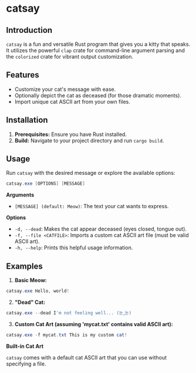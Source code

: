 # catsay

## Introduction

`catsay` is a fun and versatile Rust program that gives you a kitty that speaks. It utilizes the powerful `clap` crate for command-line argument parsing and the `colorized` crate for vibrant output customization.

## Features

- Customize your cat's message with ease.
- Optionally depict the cat as deceased (for those dramatic moments).
- Import unique cat ASCII art from your own files.

## Installation

1. **Prerequisites:** Ensure you have Rust installed.
2. **Build:** Navigate to your project directory and run `cargo build`.

## Usage

Run `catsay` with the desired message or explore the available options:

```powershell
catsay.exe [OPTIONS] [MESSAGE]
```

**Arguments**

- `[MESSAGE] (default: Meow)`: The text your cat wants to express.

**Options**

- `-d, --dead`: Makes the cat appear deceased (eyes closed, tongue out).
- `-f, --file <CATFILE>`: Imports a custom cat ASCII art file (must be valid ASCII art).
- `-h, --help`: Prints this helpful usage information.

## Examples

1. **Basic Meow:**

```powershell
catsay.exe Hello, world!
```

2. **"Dead" Cat:**

```powershell
catsay.exe --dead I'm not feeling well... (눈‸눈)
```

3. **Custom Cat Art (assuming 'mycat.txt' contains valid ASCII art):**

```powershell
catsay.exe -f mycat.txt This is my custom cat!
```

**Built-in Cat Art**

`catsay` comes with a default cat ASCII art that you can use without specifying a file. 

